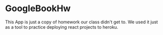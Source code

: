 # GoogleBookHw

This App is just a copy of homework our class didn't get to. We used it just as a tool to practice deploying react projects to heroku.

